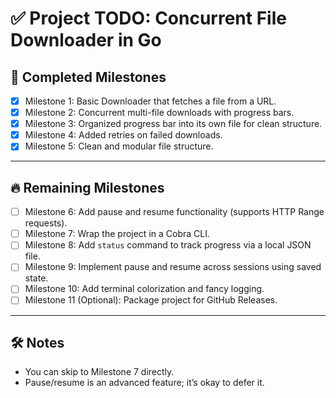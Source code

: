 # ✅ Project TODO: Concurrent File Downloader in Go

## 🚀 Completed Milestones

- [x] Milestone 1: Basic Downloader that fetches a file from a URL.
- [x] Milestone 2: Concurrent multi-file downloads with progress bars.
- [x] Milestone 3: Organized progress bar into its own file for clean structure.
- [x] Milestone 4: Added retries on failed downloads.
- [x] Milestone 5: Clean and modular file structure.

---

## 🔥 Remaining Milestones

- [ ] Milestone 6: Add pause and resume functionality (supports HTTP Range requests).
- [ ] Milestone 7: Wrap the project in a Cobra CLI.
- [ ] Milestone 8: Add `status` command to track progress via a local JSON file.
- [ ] Milestone 9: Implement pause and resume across sessions using saved state.
- [ ] Milestone 10: Add terminal colorization and fancy logging.
- [ ] Milestone 11 (Optional): Package project for GitHub Releases.

---

## 🛠️ Notes

- You can skip to Milestone 7 directly.
- Pause/resume is an advanced feature; it’s okay to defer it.
